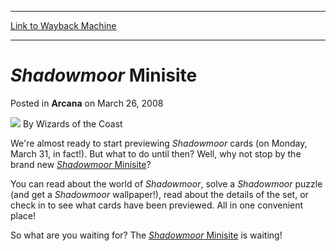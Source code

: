 
---
[Link to Wayback Machine](https://web.archive.org/web/20220628154832/https://magic.wizards.com/en/articles/archive/shadowmoor-minisite-2008-03-26)

[_metadata_:author]:- "Wizards of the Coast"
[_metadata_:description]:- "We're almost ready to start previewing Shadowmoor cards (on Monday, March 31, in fact!). But what to do until then? Well, why not stop by the brand new Shadowmoor Minisite? You can read about the world of Shadowmoor, solve a Shadowmoor puzzle (and get a Shadowmoor wallpaper!), read about the details of the set, or check in to see what cards have been previewed. All in one"
[_metadata_:generator]:- "Drupal 7 (http://drupal.org)"
[_metadata_:node]:- "603461"
[_metadata_:publish_date]:- "2008-03-26"
[_metadata_:source]:- "div-main-content"
[_metadata_:title]:- "Shadowmoor Minisite"
[_metadata_:wayback_capture_timestamp]:- "2022-06-28 15:48:32"
[_metadata_:wayback_raw_url]:- "https://web.archive.org/web/20220628154832id_/https://magic.wizards.com/en/articles/archive/shadowmoor-minisite-2008-03-26"
[_metadata_:wayback_url]:- "https://magic.wizards.com/en/articles/archive/shadowmoor-minisite-2008-03-26"
---


*Shadowmoor* Minisite
=====================



 Posted in **Arcana**
 on March 26, 2008 






![](https://media.magic.wizards.com/styles/auth_small/public/images/person/wizards_author.jpg)
By Wizards of the Coast












We're almost ready to start previewing *Shadowmoor* cards (on Monday, March 31, in fact!). But what to do until then? Well, why not stop by the brand new [*Shadowmoor* Minisite](http://archive.wizards.com/Magic/Magazine/Article.aspx?x=magic/shadowmoor/home)?


You can read about the world of *Shadowmoor*, solve a *Shadowmoor* puzzle (and get a *Shadowmoor* wallpaper!), read about the details of the set, or check in to see what cards have been previewed. All in one convenient place!


So what are you waiting for? The [*Shadowmoor* Minisite](http://archive.wizards.com/Magic/Magazine/Article.aspx?x=magic/shadowmoor/home) is waiting!








